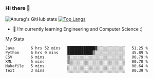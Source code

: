 ### Hi there 👋

![Anurag's GitHub stats](https://github-readme-stats.vercel.app/api?username=MatteoIorio11&show_icons=true&theme=dark) 
[![Top Langs](https://github-readme-stats.vercel.app/api/top-langs/?username=MatteoIorio11&theme=dark)](https://github.com/MatteoIorio11/github-readme-stats)

- 🌱 I’m currently learning Engineering and Computer Science :)

<!--
**MatteoIorio11/MatteoIorio11** is a ✨ _special_ ✨ repository because its `README.md` (this file) appears on your GitHub profile.

Here are some ideas to get you started:

- 🔭 I’m currently working on ...
- 🌱 I’m currently learning ...
- 👯 I’m looking to collaborate on ...
- 🤔 I’m looking for help with ...
- 💬 Ask me about ...
- 📫 How to reach me: ...
- 😄 Pronouns: ...
- ⚡ Fun fact: ...
-->
My Stats
<!--START_SECTION:waka-->

```text
Java       6 hrs 52 mins   ████████████▓░░░░░░░░░░░░   51.25 %
Python     6 hrs 9 mins    ███████████▒░░░░░░░░░░░░░   45.89 %
CSV        6 mins          ▒░░░░░░░░░░░░░░░░░░░░░░░░   00.79 %
XML        5 mins          ▒░░░░░░░░░░░░░░░░░░░░░░░░   00.70 %
Makefile   5 mins          ░░░░░░░░░░░░░░░░░░░░░░░░░   00.64 %
Text       3 mins          ░░░░░░░░░░░░░░░░░░░░░░░░░   00.39 %
```

<!--END_SECTION:waka-->
